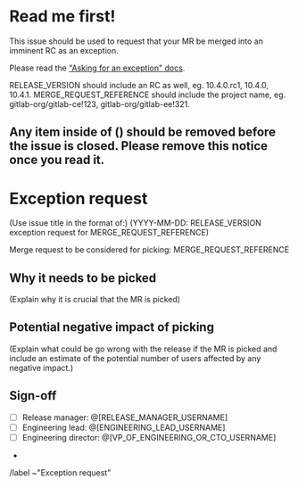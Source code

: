 # Read me first!

This issue should be used to request that your MR be merged into an imminent RC as an exception.

Please read the ["Asking for an exception" docs](https://gitlab.com/gitlab-org/gitlab-ce/blob/master/PROCESS.md#asking-for-an-exception).

RELEASE_VERSION should include an RC as well, eg. 10.4.0.rc1, 10.4.0, 10.4.1.
MERGE_REQUEST_REFERENCE should include the project name, eg. gitlab-org/gitlab-ce!123, gitlab-org/gitlab-ee!321.

Any item inside of () should be removed before the issue is closed.
Please remove this notice once you read it.
------
# Exception request

(Use issue title in the format of:)
(YYYY-MM-DD: RELEASE_VERSION exception request for MERGE_REQUEST_REFERENCE)

Merge request to be considered for picking: MERGE_REQUEST_REFERENCE

## Why it needs to be picked

(Explain why it is crucial that the MR is picked)

## Potential negative impact of picking

(Explain what could be go wrong with the release if the MR is picked and include
an estimate of the potential number of users affected by any negative impact.)

## Sign-off

- [ ] Release manager: @[RELEASE_MANAGER_USERNAME]
- [ ] Engineering lead: @[ENGINEERING_LEAD_USERNAME]
- [ ] Engineering director: @[VP_OF_ENGINEERING_OR_CTO_USERNAME]
- 
/label ~"Exception request"